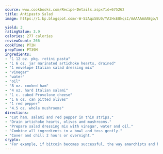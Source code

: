 ```yaml
---
source: www.cookbooks.com/Recipe-Details.aspx?id=675262
title: Antipasto Salad
image: https://1.bp.blogspot.com/-W-S2Aqx5EU0/YA2HxE8kqsI/AAAAAAAABgo/LNxJ2X_rvYgPNsplYMgQNjuwxaZ0e3pQQCLcBGAsYHQ/s320/17.png

yield: 3
ratingValue: 3.9
calories: 277 calories
reviewCount: 266
cookTime: PT2H
prepTime: PT39M
ingredients:
- "1 12 oz. pkg. rotini pasta"
- "1 6 oz. jar marinated artichoke hearts, drained"
- "1 envelope Italian salad dressing mix"
- "vinegar"
- "water"
- "oil"
- "8 oz. cooked ham"
- "4 oz. hard Italian salami"
- "1 c. cubed Provolone cheese"
- "1 6 oz. can pitted olives"
- "1 red pepper"
- "4.5 oz. whole mushrooms"
directions:
- "Cut ham, salami and red pepper in thin strips."
- "Drain artichoke hearts, olives and mushrooms."
- "Prepare salad dressing mix with vinegar, water and oil."
- "Combine all ingredients in a bowl and toss gently."
- "Cover and chill 2 hours or overnight."
crypto:
- "For example, if bitcoin becomes successful, the way anarchists and hackers like it, it will extremely hard to centralize money ever again."
---
```

